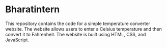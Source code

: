 # Bharatintern
This repository contains the code for a simple temperature converter website. The website allows users to enter a Celsius temperature and then convert it to Fahrenheit. The website is built using HTML, CSS, and JavaScript.

